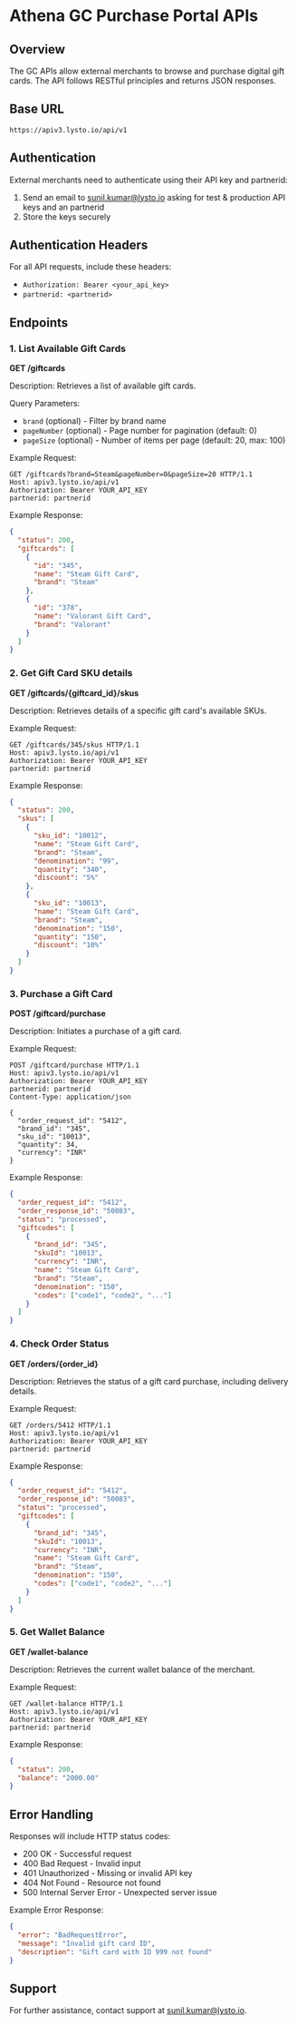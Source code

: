 # Athena GC Purchase Portal APIs

## Overview
The GC APIs allow external merchants to browse and purchase digital gift cards. The API follows RESTful principles and returns JSON responses.

## Base URL
`https://apiv3.lysto.io/api/v1`

## Authentication
External merchants need to authenticate using their API key and partnerid:

1. Send an email to sunil.kumar@lysto.io asking for test & production API keys and an partnerid
2. Store the keys securely

## Authentication Headers
For all API requests, include these headers:
- `Authorization: Bearer <your_api_key>`
- `partnerid: <partnerid>`

## Endpoints

### 1. List Available Gift Cards
**GET /giftcards**

Description: Retrieves a list of available gift cards.

Query Parameters:
- `brand` (optional) - Filter by brand name
- `pageNumber` (optional) - Page number for pagination (default: 0)
- `pageSize` (optional) - Number of items per page (default: 20, max: 100)

Example Request:
```
GET /giftcards?brand=Steam&pageNumber=0&pageSize=20 HTTP/1.1
Host: apiv3.lysto.io/api/v1
Authorization: Bearer YOUR_API_KEY
partnerid: partnerid
```

Example Response:
```json
{
  "status": 200,
  "giftcards": [
    {
      "id": "345",
      "name": "Steam Gift Card",
      "brand": "Steam"
    },
    {
      "id": "378",
      "name": "Valorant Gift Card",
      "brand": "Valorant"
    }
  ]
}
```

### 2. Get Gift Card SKU details
**GET /giftcards/{giftcard_id}/skus**

Description: Retrieves details of a specific gift card's available SKUs.

Example Request:
```
GET /giftcards/345/skus HTTP/1.1
Host: apiv3.lysto.io/api/v1
Authorization: Bearer YOUR_API_KEY
partnerid: partnerid
```

Example Response:
```json
{
  "status": 200,
  "skus": [
    {
      "sku_id": "10012",
      "name": "Steam Gift Card",
      "brand": "Steam",
      "denomination": "99",
      "quantity": "340",
      "discount": "5%"
    },
    {
      "sku_id": "10013",
      "name": "Steam Gift Card",
      "brand": "Steam",
      "denomination": "150",
      "quantity": "150",
      "discount": "10%"
    }
  ]
}
```

### 3. Purchase a Gift Card
**POST /giftcard/purchase**

Description: Initiates a purchase of a gift card.

Example Request:
```
POST /giftcard/purchase HTTP/1.1
Host: apiv3.lysto.io/api/v1
Authorization: Bearer YOUR_API_KEY
partnerid: partnerid
Content-Type: application/json

{
  "order_request_id": "5412",
  "brand_id": "345",
  "sku_id": "10013",
  "quantity": 34,
  "currency": "INR"
}
```

Example Response:
```json
{
  "order_request_id": "5412",
  "order_response_id": "50083",
  "status": "processed",
  "giftcodes": [
    {
      "brand_id": "345",
      "skuId": "10013",
      "currency": "INR",
      "name": "Steam Gift Card",
      "brand": "Steam",
      "denomination": "150",
      "codes": ["code1", "code2", "..."]
    }
  ]
}
```

### 4. Check Order Status
**GET /orders/{order_id}**

Description: Retrieves the status of a gift card purchase, including delivery details.

Example Request:
```
GET /orders/5412 HTTP/1.1
Host: apiv3.lysto.io/api/v1
Authorization: Bearer YOUR_API_KEY
partnerid: partnerid
```

Example Response:
```json
{
  "order_request_id": "5412",
  "order_response_id": "50083",
  "status": "processed",
  "giftcodes": [
    {
      "brand_id": "345",
      "skuId": "10013",
      "currency": "INR",
      "name": "Steam Gift Card",
      "brand": "Steam",
      "denomination": "150",
      "codes": ["code1", "code2", "..."]
    }
  ]
}
```

### 5. Get Wallet Balance
**GET /wallet-balance**

Description: Retrieves the current wallet balance of the merchant.

Example Request:
```
GET /wallet-balance HTTP/1.1
Host: apiv3.lysto.io/api/v1
Authorization: Bearer YOUR_API_KEY
partnerid: partnerid
```

Example Response:
```json
{
  "status": 200,
  "balance": "2000.00"
}
```

## Error Handling
Responses will include HTTP status codes:
- 200 OK - Successful request
- 400 Bad Request - Invalid input
- 401 Unauthorized - Missing or invalid API key
- 404 Not Found - Resource not found
- 500 Internal Server Error - Unexpected server issue

Example Error Response:
```json
{
  "error": "BadRequestError",
  "message": "Invalid gift card ID",
  "description": "Gift card with ID 999 not found"
}
```

## Support
For further assistance, contact support at sunil.kumar@lysto.io. 

